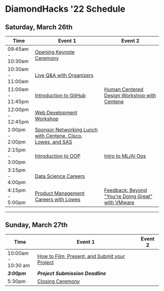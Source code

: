 # DiamondHacks '22 Schedule
## Saturday, March 26th
|      **Time**      | **Event 1** | **Event 2** |
|----------|-------------|-------------|
|09:45am -</br> 10:30am|[Opening Keynote Ceremony ](https://ncsu.zoom.us/s/94527083393)|||
|10:30am -</br> 11:00am|[Live Q&A with Organizers](https://ncsu.zoom.us/j/97614129134 )|||
|11:00am -</br> 11:45pm|[Introduction to GitHub](https://ncsu.zoom.us/j/95587780880)|[Human Centered Design Workshop with Centene](https://ncsu.zoom.us/j/92273306001)||
|12:00pm -</br> 12:45pm|[Web Development Workshop](https://ncsu.zoom.us/j/94776325232)||
|1:00pm -</br> 2:00pm|[Sponsor Networking Lunch with Centene, Cisco, Lowes, and SAS](https://ncsu.zoom.us/j/94617665590)|||
|2:15pm -</br> 3:00pm|[Introduction to OOP](https://ncsu.zoom.us/j/91265436557)|[Intro to ML/AI Ops](https://ncsu.zoom.us/j/96560445538)|
|3:15pm -</br> 4:00pm|[Data Science Careers](https://ncsu.zoom.us/j/97136212194)||
|4:15pm -</br> 5:00pm|[Product Management Careers with Lowes](https://ncsu.zoom.us/j/98299750520)|[Feedback: Beyond "You're Doing Great" with VMware](https://ncsu.zoom.us/j/91300052192)|

---
## Sunday, March 27th
| **Time** | **Event 1** | **Event 2** |
|----------|-------------|-------------|
|10:00am -</br> 10:30 am|[How to Film, Present, and Submit your Project](https://ncsu.zoom.us/j/94256560131)||
|***3:00pm***|***Project Submission Deadline***||
|5:30pm|[Closing Ceremony](https://ncsu.zoom.us/s/95797939841)||
